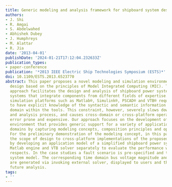 ```yaml
---
title: Generic modeling and analysis framework for shipboard system design
authors:
- J. Shi
- R. Amgai
- S. Abdelwahed
- Abhishek Dubey
- J. Humphreys
- M. Alattar
- R. Jia
date: '2013-04-01'
publishDate: '2024-01-21T17:12:04.232633Z'
publication_types:
- paper-conference
publication: '*2013 IEEE Electric Ship Technologies Symposium (ESTS)*'
doi: 10.1109/ESTS.2013.6523770
abstract: This paper proposes a novel modeling and simulation environment for ship
  design based on the principles of Model Integrated Computing (MIC). The proposed
  approach facilitates the design and analysis of shipboard power systems and similar
  systems that integrate components from different fields of expertise. The conventional
  simulation platforms such as Matlab®, Simulink®, PSCAD® and VTB® require the designers
  to have explicit knowledge of the syntactic and semantic information of the desired
  domain within the tools. This constraint, however, severely slows down the design
  and analysis process, and causes cross-domain or cross-platform operations remain
  error prone and expensive. Our approach focuses on the development of a modeling
  environment that provides generic support for a variety of application across different
  domains by capturing modeling concepts, composition principles and operation constraints.
  For the preliminary demonstration of the modeling concept, in this paper we limit
  the scope of design to cross-platform implementations of the proposed environment
  by developing an application model of a simplified shipboard power system and using
  Matlab engine and VTB solver separately to evaluate the performance with different
  respects. In the case studies a fault scenario is pre-specified and tested on the
  system model. The corresponding time domain bus voltage magnitude and angle profiles
  are generated via invoking external solver, displayed to users and then saved for
  future analysis.
tags:
- ''
---
```

